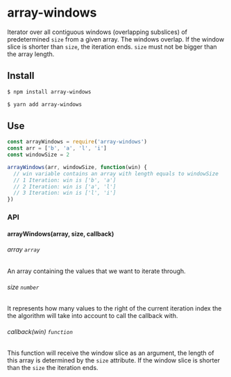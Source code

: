 # array-windows

Iterator over all contiguous windows (overlapping subslices) of predetermined
`size` from a given array. The windows overlap. If the window slice is shorter
than `size`, the iteration ends. `size` must not be bigger than the array length.

## Install

```bash
$ npm install array-windows
```

```bash
$ yarn add array-windows
```

## Use

```js
const arrayWindows = require('array-windows')
const arr = ['b', 'a', 'l', 'i']
const windowSize = 2

arrayWindows(arr, windowSize, function(win) {
  // win variable contains an array with length equals to windowSize
  // 1 Iteration: win is ['b', 'a']
  // 2 Iteration: win is ['a', 'l']
  // 3 Iteration: win is ['l', 'i']
})
```

### API

#### arrayWindows(array, size, callback)

###### array `array`

An array containing the values that we want to iterate through.

###### size `number`

It represents how many values to the right of the current iteration index the
the algorithm will take into account to call the callback with.

###### callback(win) `function`

This function will receive the window slice as an argument, the length of this
array is determined by the `size` attribute. If the window slice is shorter than
the `size` the iteration ends.
